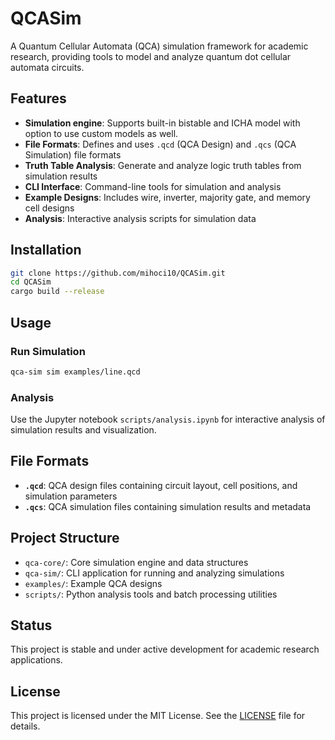 # QCASim

A Quantum Cellular Automata (QCA) simulation framework for academic research, providing tools to model and analyze quantum dot cellular automata circuits.

## Features

- **Simulation engine**: Supports built-in bistable and ICHA model with option to use custom models as well.
- **File Formats**: Defines and uses `.qcd` (QCA Design) and `.qcs` (QCA Simulation) file formats
- **Truth Table Analysis**: Generate and analyze logic truth tables from simulation results
- **CLI Interface**: Command-line tools for simulation and analysis
- **Example Designs**: Includes wire, inverter, majority gate, and memory cell designs
- **Analysis**: Interactive analysis scripts for simulation data

## Installation

```bash
git clone https://github.com/mihoci10/QCASim.git
cd QCASim
cargo build --release
```

## Usage

### Run Simulation

```bash
qca-sim sim examples/line.qcd
```

### Analysis

Use the Jupyter notebook `scripts/analysis.ipynb` for interactive analysis of simulation results and visualization.

## File Formats

- **`.qcd`**: QCA design files containing circuit layout, cell positions, and simulation parameters
- **`.qcs`**: QCA simulation files containing simulation results and metadata

## Project Structure

- `qca-core/`: Core simulation engine and data structures
- `qca-sim/`: CLI application for running and analyzing simulations
- `examples/`: Example QCA designs
- `scripts/`: Python analysis tools and batch processing utilities

## Status

This project is stable and under active development for academic research applications.

## License

This project is licensed under the MIT License. See the [LICENSE](LICENSE) file for details.
